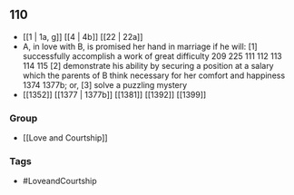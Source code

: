 ## 110
- [[1 | 1a, g]] [[4 | 4b]] [[22 | 22a]] 
- A, in love with B, is promised her hand in marriage if he will: [1] successfully accomplish a work of great difficulty 209 225 111 112 113 114 115 [2] demonstrate his ability by securing a position at a salary which the parents of B think necessary for her comfort and happiness 1374 1377b; or, [3] solve a puzzling mystery
- [[1352]] [[1377 | 1377b]] [[1381]] [[1392]] [[1399]] 


### Group
- [[Love and Courtship]]

### Tags
- #LoveandCourtship

